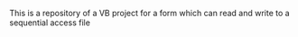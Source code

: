 This is a repository of a VB project for a form which can read and write to a sequential access file

